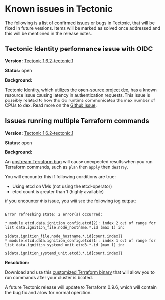 # Known issues in Tectonic

The following is a list of confirmed issues or bugs in Tectonic, that will be fixed in future versions. Items will be marked as solved once addressed and this will be mentioned in the release notes.

## Tectonic Identity performance issue with OIDC

**Version:** [Tectonic 1.6.2-tectonic.1](https://coreos.com/tectonic/releases/#1.6.2-tectonic.1)

**Status:** open

**Background:**

Tectonic Identity, which utilizes the [open-source project dex](https://github.com/coreos/dex), has a known resource issue causing latency in authentication requests. This issue is possibly related to how the Go runtime communicates the max number of CPUs to dex. Read more on the [Github issue](https://github.com/coreos/tectonic-installer/issues/801). 

## Issues running multiple Terraform commands

**Version:** [Tectonic 1.6.2-tectonic.1](https://coreos.com/tectonic/releases/#1.6.2-tectonic.1)

**Status:** open

**Background:**

An [upstream Terraform bug](https://github.com/hashicorp/terraform/pull/13793) will cause unexpected results when you run Terraform commands, such as `plan` then `apply` then `destroy`.

You will encounter this if following conditions are true:
 - Using etcd on VMs (not using the etcd-operator)
 - etcd count is greater than 1 (highly available)

If you encounter this issue, you will see the following log output:

```

Error refreshing state: 2 error(s) occurred:

* module.etcd.data.ignition_config.etcd[2]: index 2 out of range for list data.ignition_file.node_hostname.*.id (max 1) in:

${data.ignition_file.node_hostname.*.id[count.index]}
* module.etcd.data.ignition_config.etcd[1]: index 1 out of range for list data.ignition_systemd_unit.etcd3.*.id (max 1) in:

${data.ignition_systemd_unit.etcd3.*.id[count.index]}
```

**Resolution:**

Download and use this [customized Terraform binary](https://github.com/coreos/terraform/releases/tag/v0.9.6-fcdf494) that will allow you to run commands after your cluster is booted.

A future Tectonic release will update to Terraform 0.9.6, which will contain the bug fix and allow for normal operation.
